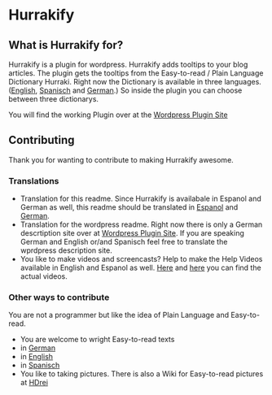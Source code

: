 # Hurrakify #

## What is Hurrakify for? ##


Hurrakify is a plugin for wordpress.
Hurrakify adds tooltips to your blog articles. The plugin gets the tooltips from the Easy-to-read / Plain Language Dictionary Hurraki. Right now the Dictionary is available in three languages. ([English](http://hurraki.org/english/), [Spanisch](http://hurraki.org/espanol) and [German](http://hurraki.de).) So inside the plugin you can choose between three dictionarys. 

You will find the working Plugin over at the [Wordpress Plugin Site](https://wordpress.org/plugins/hurrakify/)

## Contributing ##

Thank you for wanting to contribute to making Hurrakify awesome. 

### Translations ###

* Translation for this readme. Since Hurrakify is availabale in Espanol and German as well, this readme should be translated in [Espanol](https://github.com/Hurraki/Hurrakify/blob/master/READMEES.md) and [German](https://github.com/Hurraki/Hurrakify/blob/master/READMEDE.md). 
* Translation for the wordpress readme. Right now there is only a German descrtiption site over at [Wordpress Plugin Site](https://wordpress.org/plugins/hurrakify/). If you are speaking German and English or/and Spanisch feel free to translate the wprdpress description site.
* You like to make videos and screencasts? Help to make the Help Videos available in English and Espanol as well. [Here](https://www.youtube.com/watch?v=bs9Rs7Yf2Lw) and [here](https://www.youtube.com/watch?v=EHcKjD330nQ) you can find the actual videos.

### Other ways to contribute ###

You are not a programmer but like the idea of Plain Language and Easy-to-read. 

* You are welcome to wright Easy-to-read texts
 * in [German](http://hurraki.de)
 * in [English](http://hurraki.org/english)
 * in [Spanisch](http://hurraki.org/espanol)
* You like to taking pictures. There is also a Wiki for Easy-to-read pictures at [HDrei](http://hdrei.org)



